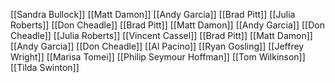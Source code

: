 [[Sandra Bullock]]
[[Matt Damon]]
[[Andy Garcia]]
[[Brad Pitt]]
[[Julia Roberts]]
[[Don Cheadle]]
[[Brad Pitt]]
[[Matt Damon]]
[[Andy Garcia]]
[[Don Cheadle]]
[[Julia Roberts]]
[[Vincent Cassel]]
[[Brad Pitt]]
[[Matt Damon]]
[[Andy Garcia]]
[[Don Cheadle]]
[[Al Pacino]]
[[Ryan Gosling]]
[[Jeffrey Wright]]
[[Marisa Tomei]]
[[Philip Seymour Hoffman]]
[[Tom Wilkinson]]
[[Tilda Swinton]]
